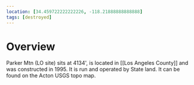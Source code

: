 ```yaml
---
location: [34.459722222222226, -118.21888888888888]
tags: [destroyed]
---
```


# Overview

Parker Mtn (LO site) sits at 4134', is located in [[Los Angeles County]] and was constructed in 1995. It is run and operated by State land. It can be found on the Acton USGS topo map.

